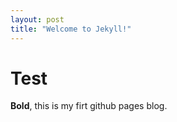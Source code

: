 ```yaml
---
layout: post
title: "Welcome to Jekyll!"
---
```


# Test

**Bold**, this is my firt github pages blog.
